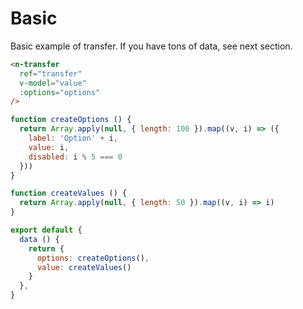 # Basic
Basic example of transfer. If you have tons of data, see next section.
```html
<n-transfer
  ref="transfer"
  v-model="value"
  :options="options"
/>
```
```js
function createOptions () {
  return Array.apply(null, { length: 100 }).map((v, i) => ({
    label: 'Option' + i,
    value: i,
    disabled: i % 5 === 0
  }))
}

function createValues () {
  return Array.apply(null, { length: 50 }).map((v, i) => i)
}

export default {
  data () {
    return {
      options: createOptions(),
      value: createValues()
    }
  },
}
```